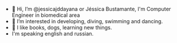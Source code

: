 - 👋 Hi, I’m @jessicajddayana or Jéssica Bustamante, I'm Computer Engineer in biomedical area
- 👀 I’m interested in developing, diving, swimming and dancing. 
- 🌱 I like books, dogs, learning new things. 
- I'm speaking english and russian.
<!---
- 💞️ I’m looking to collaborate on ...
- 📫 How to reach me ...


jessicajddayana/jessicajddayana is a ✨ special ✨ repository because its `README.md` (this file) appears on your GitHub profile.
You can click the Preview link to take a look at your changes.
--->
